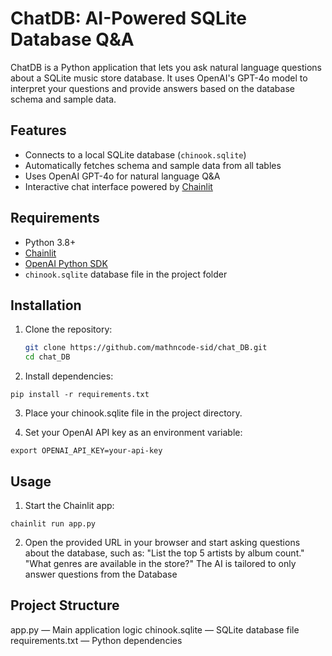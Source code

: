 # ChatDB: AI-Powered SQLite Database Q&A

ChatDB is a Python application that lets you ask natural language questions about a SQLite music store database. It uses OpenAI's GPT-4o model to interpret your questions and provide answers based on the database schema and sample data.

## Features

- Connects to a local SQLite database (`chinook.sqlite`)
- Automatically fetches schema and sample data from all tables
- Uses OpenAI GPT-4o for natural language Q&A
- Interactive chat interface powered by [Chainlit](https://github.com/Chainlit/chainlit)

## Requirements

- Python 3.8+
- [Chainlit](https://github.com/Chainlit/chainlit)
- [OpenAI Python SDK](https://github.com/openai/openai-python)
- `chinook.sqlite` database file in the project folder

## Installation

1. Clone the repository:
   ```bash
   git clone https://github.com/mathncode-sid/chat_DB.git
   cd chat_DB
   ```
2. Install dependencies:
```
pip install -r requirements.txt
```
3. Place your chinook.sqlite file in the project directory.

4. Set your OpenAI API key as an environment variable:
```
export OPENAI_API_KEY=your-api-key
```

## Usage
1. Start the Chainlit app:
```
chainlit run app.py
```
2. Open the provided URL in your browser and start asking questions about the database, such as:
"List the top 5 artists by album count."
"What genres are available in the store?"
The AI is tailored to only answer questions from the Database

## Project Structure
app.py — Main application logic
chinook.sqlite — SQLite database file
requirements.txt — Python dependencies
